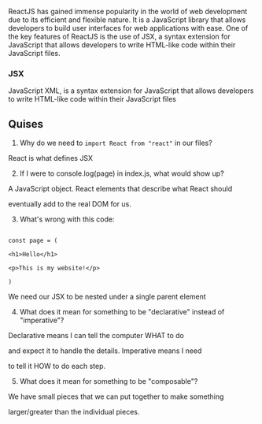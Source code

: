 ReactJS has gained immense popularity in the world of web development due to its efficient and flexible nature. It is a JavaScript library that allows developers to build user interfaces for web applications with ease. One of the key features of ReactJS is the use of JSX, a syntax extension for JavaScript that allows developers to write HTML-like code within their JavaScript files.

### JSX

JavaScript XML, is a syntax extension for JavaScript that allows developers to write HTML-like code within their JavaScript files

## Quises

1. Why do we need to `import React from "react"` in our files?

React is what defines JSX

2. If I were to console.log(page) in index.js, what would show up?

A JavaScript object. React elements that describe what React should

eventually add to the real DOM for us.

  

3. What's wrong with this code:

```

const page = (

<h1>Hello</h1>

<p>This is my website!</p>

)

```

We need our JSX to be nested under a single parent element

  

4. What does it mean for something to be "declarative" instead of "imperative"?

Declarative means I can tell the computer WHAT to do

and expect it to handle the details. Imperative means I need

to tell it HOW to do each step.

  

5. What does it mean for something to be "composable"?

We have small pieces that we can put together to make something

larger/greater than the individual pieces.